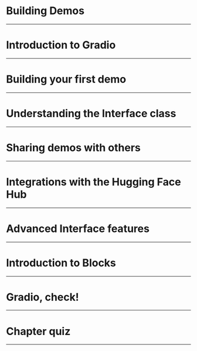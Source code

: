 # Building Demos

--- 

# Introduction to Gradio

--- 


# Building your first demo

--- 


# Understanding the Interface class

--- 


# Sharing demos with others

--- 


# Integrations with the Hugging Face Hub

--- 


# Advanced Interface features

--- 


# Introduction to Blocks

--- 


# Gradio, check!

--- 


# Chapter quiz

--- 

